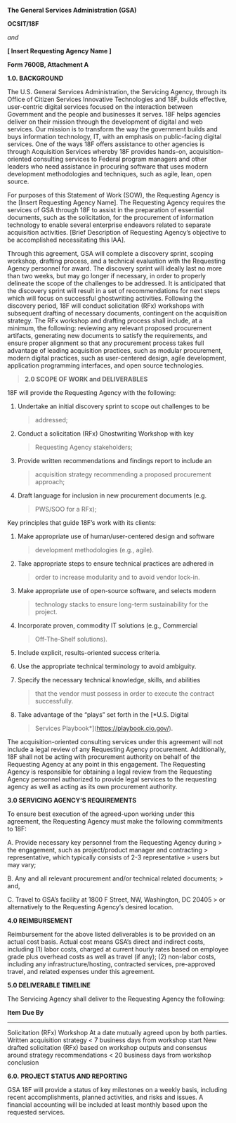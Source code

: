 **The General Services Administration (GSA)**

**OCSIT/18F**

*and*

**\[ Insert Requesting Agency Name \]**

**Form 7600B, Attachment A**

**1.0. BACKGROUND**

The U.S. General Services Administration, the Servicing Agency, through
its Office of Citizen Services Innovative Technologies and 18F, builds
effective, user-centric digital services focused on the interaction
between Government and the people and businesses it serves. 18F helps
agencies deliver on their mission through the development of digital and
web services. Our mission is to transform the way the government builds
and buys information technology, IT, with an emphasis on public-facing
digital services. One of the ways 18F offers assistance to other
agencies is through Acquisition Services whereby 18F provides hands-on,
acquisition-oriented consulting services to Federal program managers and
other leaders who need assistance in procuring software that uses modern
development methodologies and techniques, such as agile, lean, open
source.

For purposes of this Statement of Work (SOW), the Requesting Agency is
the \[Insert Requesting Agency Name\]. The Requesting Agency requires
the services of GSA through 18F to assist in the preparation of
essential documents, such as the solicitation, for the procurement of
information technology to enable several enterprise endeavors related to
separate acquisition activities. \[Brief Description of Requesting
Agency’s objective to be accomplished necessitating this IAA\].

Through this agreement, GSA will complete a discovery sprint, scoping
workshop, drafting process, and a technical evaluation with the
Requesting Agency personnel for award. The discovery sprint will ideally
last no more than two weeks, but may go longer if necessary, in order to
properly delineate the scope of the challenges to be addressed. It is
anticipated that the discovery sprint will result in a set of
recommendations for next steps which will focus on successful
ghostwriting activities. Following the discovery period, 18F will
conduct solicitation (RFx) workshops with subsequent drafting of
necessary documents, contingent on the acquisition strategy. The RFx
workshop and drafting process shall include, at a minimum, the
following: reviewing any relevant proposed procurement artifacts,
generating new documents to satisfy the requirements, and ensure proper
alignment so that any procurement process takes full advantage of
leading acquisition practices, such as modular procurement, modern
digital practices, such as user-centered design, agile development,
application programming interfaces, and open source technologies.

> **2.0 SCOPE OF WORK and DELIVERABLES**

18F will provide the Requesting Agency with the following:

1.  Undertake an initial discovery sprint to scope out challenges to be
    > addressed;

2.  Conduct a solicitation (RFx) Ghostwriting Workshop with key
    > Requesting Agency stakeholders;

3.  Provide written recommendations and findings report to include an
    > acquisition strategy recommending a proposed procurement approach;

4.  Draft language for inclusion in new procurement documents (e.g.
    > PWS/SOO for a RFx);

Key principles that guide 18F’s work with its clients:

1.  Make appropriate use of human/user-centered design and software
    > development methodologies (e.g., agile).

2.  Take appropriate steps to ensure technical practices are adhered in
    > order to increase modularity and to avoid vendor lock-in.

3.  Make appropriate use of open-source software, and selects modern
    > technology stacks to ensure long-term sustainability for
    > the project.

4.  Incorporate proven, commodity IT solutions (e.g., Commercial
    > Off-The-Shelf solutions).

5.  Include explicit, results-oriented success criteria.

6.  Use the appropriate technical terminology to avoid ambiguity.

7.  Specify the necessary technical knowledge, skills, and abilities
    > that the vendor must possess in order to execute the
    > contract successfully.

8.  Take advantage of the “plays” set forth in the [*U.S. Digital
    > Services Playbook*](https://playbook.cio.gov/).

The acquisition-oriented consulting services under this agreement will
not include a legal review of any Requesting Agency procurement.
Additionally, 18F shall not be acting with procurement authority on
behalf of the Requesting Agency at any point in this engagement. The
Requesting Agency is responsible for obtaining a legal review from the
Requesting Agency personnel authorized to provide legal services to the
requesting agency as well as acting as its own procurement authority.

**3.0 SERVICING AGENCY’S REQUIREMENTS**

To ensure best execution of the agreed-upon working under this
agreement, the Requesting Agency must make the following commitments to
18F:

A.  Provide necessary key personnel from the Requesting Agency during
    > the engagement, such as project/product manager and contracting
    > representative, which typically consists of 2-3 representative
    > users but may vary;

B.  Any and all relevant procurement and/or technical related documents;
    > and,

C.  Travel to GSA’s facility at 1800 F Street, NW, Washington, DC 20405
    > or alternatively to the Requesting Agency’s desired location.

**4.0 REIMBURSEMENT**

Reimbursement for the above listed deliverables is to be provided on an
actual cost basis. Actual cost means GSA’s direct and indirect costs,
including (1) labor costs, charged at current hourly rates based on
employee grade plus overhead costs as well as travel (if any); (2)
non-labor costs, including any infrastructure/hosting, contracted
services, pre-approved travel, and related expenses under this
agreement.

**5.0 DELIVERABLE TIMELINE**

The Servicing Agency shall deliver to the Requesting Agency the
following:

  **Item**                                                                                                 **Due By**
  -------------------------------------------------------------------------------------------------------- -------------------------------------------------
  Solicitation (RFx) Workshop                                                                              At a date mutually agreed upon by both parties.
  Written acquisition strategy                                                                             &lt; 7 business days from workshop start
  New drafted solicitation (RFx) based on workshop outputs and consensus around strategy recommendations   &lt; 20 business days from workshop conclusion

**6.0.** **PROJECT STATUS AND REPORTING**

GSA 18F will provide a status of key milestones on a weekly basis,
including recent accomplishments, planned activities, and risks and
issues. A financial accounting will be included at least monthly based
upon the requested services.
